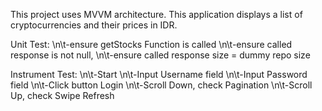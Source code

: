 This project uses MVVM architecture.
This application displays a list of cryptocurrencies and their prices in IDR.

Unit Test:
\n\t-ensure getStocks Function is called
\n\t-ensure called response is not null,
\n\t-ensure called response size = dummy repo size

Instrument Test:
\n\t-Start
\n\t-Input Username field
\n\t-Input Password field
\n\t-Click button Login
\n\t-Scroll Down, check Pagination
\n\t-Scroll Up, check Swipe Refresh
